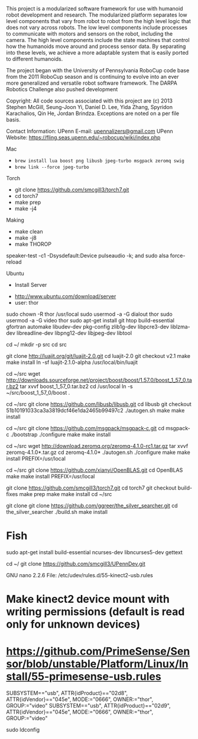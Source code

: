 This project is a modularized software framework for use with humanoid robot
development and research. The modularized platform separates low level
components that vary from robot to robot from the high level logic that does not
vary across robots. The low level components include processes to communicate
with motors and sensors on the robot, including the camera. The high level
components include the state machines that control how the humanoids move around
and process sensor data. By separating into these levels, we achieve a more
adaptable system that is easily ported to different humanoids.

The project began with the University of Pennsylvania RoboCup code base from
the 2011 RoboCup season and is continuing to evolve into an ever more
generalized and versatile robot software framework.  The DARPA Robotics Challenge also pushed development

Copyright:
  All code sources associated with this project are (c) 2013 Stephen McGill, Seung-Joon Yi, Daniel D. Lee, Yida Zhang, Spyridon Karachalios, Qin He, Jordan Brindza.  Exceptions are noted on a per file basis.

Contact Information:
  UPenn E-mail:     upennalizers@gmail.com
  UPenn Website:    https://fling.seas.upenn.edu/~robocup/wiki/index.php
  
Mac
* `brew install lua boost png libusb jpeg-turbo msgpack zeromq swig`
* `brew link --force jpeg-turbo`

Torch
* git clone https://github.com/smcgill3/torch7.git
* cd torch7
* make prep
* make -j4

Making
* make clean
* make -j8
* make THOROP

speaker-test -c1 -Dsysdefault:Device
pulseaudio -k; and sudo alsa force-reload

Ubuntu

* Install Server
- http://www.ubuntu.com/download/server
- user: thor

sudo chown -R thor /usr/local
sudo usermod -a -G dialout thor
sudo usermod -a -G video thor
sudo apt-get install git htop build-essential gfortran automake libudev-dev pkg-config zlib1g-dev libpcre3-dev liblzma-dev libreadline-dev libpng12-dev libjpeg-dev libtool

cd ~/
mkdir -p src
cd src

git clone http://luajit.org/git/luajit-2.0.git
cd luajit-2.0
git checkout v2.1
make
make install
ln -sf luajit-2.1.0-alpha /usr/local/bin/luajit

cd ~/src
wget http://downloads.sourceforge.net/project/boost/boost/1.57.0/boost_1_57_0.tar.bz2
tar xvvf boost_1_57_0.tar.bz2
cd /usr/local
ln -s ~/src/boost_1_57_0/boost .

cd ~/src
git clone https://github.com/libusb/libusb.git
cd libusb
git checkout 51b10191033ca3a3819dcf46e1da2465b99497c2
./autogen.sh
make
make install

cd ~/src
git clone https://github.com/msgpack/msgpack-c.git
cd msgpack-c
./bootstrap
./configure
make
make install

cd ~/src
wget http://download.zeromq.org/zeromq-4.1.0-rc1.tar.gz
tar xvvf zeromq-4.1.0*.tar.gz
cd zeromq-4.1.0*
./autogen.sh
./configure
make
make install PREFIX=/usr/local

cd ~/src
git clone https://github.com/xianyi/OpenBLAS.git
cd OpenBLAS
make
make install PREFIX=/usr/local

git clone https://github.com/smcgill3/torch7.git
cd torch7
git checkout build-fixes
make prep
make
make install
cd ~/src

git clone git clone https://github.com/ggreer/the_silver_searcher.git
cd the_silver_searcher
./build.sh
make install

# Fish
sudo apt-get install build-essential ncurses-dev libncurses5-dev gettext

cd ~/
git clone https://github.com/smcgill3/UPennDev.git

  GNU nano 2.2.6                       File: /etc/udev/rules.d/55-kinect2-usb.rules

# Make kinect2 device mount with writing permissions (default is read only for unknown devices)
# https://github.com/PrimeSense/Sensor/blob/unstable/Platform/Linux/Install/55-primesense-usb.rules
SUBSYSTEM=="usb", ATTR{idProduct}=="02d8", ATTR{idVendor}=="045e", MODE:="0666", OWNER:="thor", GROUP:="video"
SUBSYSTEM=="usb", ATTR{idProduct}=="02d9", ATTR{idVendor}=="045e", MODE:="0666", OWNER:="thor", GROUP:="video"

sudo ldconfig
